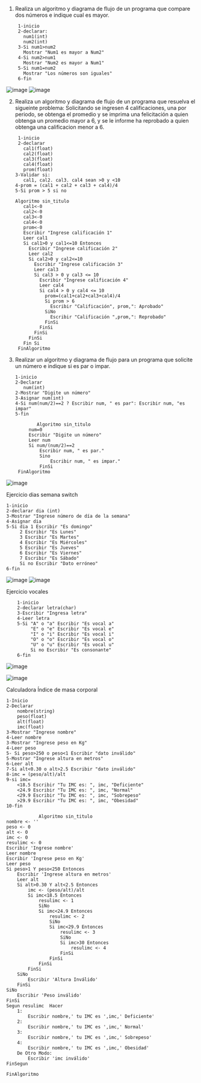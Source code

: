 1. Realiza un algoritmo y diagrama de flujo de un programa que compare dos números e indique cual es mayor.
  
        1-inicio
        2-declarar:
          num1(int)
          num2(int)
        3-Si num1>num2
          Mostrar "Num1 es mayor a Num2"
        4-Si num2>num1
          Mostrar "Num2 es mayor a Num1"
        5-Si num1=num2
          Mostrar "Los números son iguales"
        6-fin
        
![image](https://user-images.githubusercontent.com/113545552/191820726-9bb83b3c-9e54-484f-a1c7-5e8353aa79ac.png)
![image](https://user-images.githubusercontent.com/113545552/191820761-2c18a0d7-ce34-47f4-9808-f1d3f14518a6.png)

        
2. Realiza un algoritmo y diagrama de flujo de un programa que resuelva el sigueinte problema: Solicitando se ingresen 4 calificaciones, una por periodo, se obtenga el promedio y se imprima una felicitación a quien obtenga un promedio mayor a 6, y se le informe ha reprobado a quien obtenga una calificacion menor a 6.

        1-inicio
        2-declarar
          cal1(float)
          cal2(float)
          cal3(float)
          cal4(float)
          prom(float)
       3-Validar si:
          cal1, cal2. cal3. cal4 sean >0 y <10
       4-prom = (cal1 + cal2 + cal3 + cal4)/4
       5-Si prom > 5 si no
       
       Algoritmo sin_titulo
          cal1<-0
          cal2<-0
          cal3<-0
          cal4<-0
          prom<-0
          Escribir "Ingrese calificación 1"
          Leer cal1
          Si cal1>0 y cal1<=10 Entonces
            Escribir "Ingrese calificación 2"
            Leer cal2
            Si cal2>0 y cal2<=10
              Escribir "Ingrese calificación 3"
              Leer cal3
              Si cal3 > 0 y cal3 <= 10
                Escribir "Ingrese calificación 4"
                Leer cal4
                Si cal4 > 0 y cal4 <= 10
                  prom=(cal1+cal2+cal3+cal4)/4
                  Si prom > 6
                    Escribir "Calificación", prom,": Aprobado"
                  SiNo
                    Escribir "Calificación ",prom,": Reprobado"
                  FinSi
                FinSi
              FinSi
            FinSi
          Fin Si
        FinAlgoritmo

3. Realizar un algoritmo y diagrama de flujo para un programa que solicite un número e indique si es par o impar.

       1-inicio
       2-Declarar
          num(int)
       2-Mostrar "Digite un número"
       3-Asignar num(int)
       4-Si num(num/2)==2 ? Escribir num, " es par": Escribir num, "es impar"
       5-fin
       
		       Algoritmo sin_titulo
			num=0
			Escribir "Digite un número"
			Leer num
			Si num/(num/2)==2
				Escribir num, " es par."
				Sino
					Escribir num, " es impar."
				FinSi
		FinAlgoritmo


 ![image](https://user-images.githubusercontent.com/113545552/192011011-a148c9e0-dbef-46e2-854b-f5fd5ce9cce1.png)
   
       
Ejercicio dias semana switch

	1-inicio
	2-declarar dia (int)
	3-Mostrar "Ingrese número de día de la semana"
	4-Asignar dia
	5-Si dia 1 Escribir "Es domingo"
		 2 Escribir "Es Lunes"
		 3 Escribir "Es Martes"
		 4 Escribir "Es Miércoles"
		 5 Escribir "Es Jueves"
		 6 Escribir "Es Viernes"
		 7 Escribir "Es Sábado"
		 Si no Escribir "Dato erróneo"
	6-fin
![image](https://user-images.githubusercontent.com/113545552/192597717-645ae236-3b4d-4499-ab99-874c175b1f67.png)
![image](https://user-images.githubusercontent.com/113545552/192597964-e9cbf835-04a2-427d-abcd-bf31339961de.png)


Ejercicio vocales

		1-inicio
		2-declarar letra(char)
		3-Escribir "Ingresa letra"
		4-Leer letra
		5-Si "A" o "a" Escribir "Es vocal a"
		     "E" o "e" Escribir "Es vocal e"	
		     "I" o "i" Escribir "Es vocal i"
		     "O" o "o" Escribir "Es vocal o"
		     "U" o "u" Escribir "Es vocal u"
		     Si no Escribir "Es consonante"
		6-fin 

![image](https://user-images.githubusercontent.com/113545552/192598380-023721f3-24d2-4334-bdd1-60531a14508e.png)

![image](https://user-images.githubusercontent.com/113545552/192598097-2a0ad643-2b82-4a1a-9901-1a414b38d3bc.png)

Calculadora Índice de masa corporal

	1-Inicio
	2-Declarar 
		nombre(string)
		peso(float)
		alt(float)
		imc(float)
	3-Mostrar "Ingrese nombre"
	4-Leer nombre
	3-Mostrar "Ingrese peso en Kg"
	4-Leer peso
	5- Si peso>250 o peso<1 Escribir "dato inválido"
	5-Mostrar "Ingrese altura en metros"
	6-Leer alt
	7-Si alt<0.30 o alt>2.5 Escribir "dato inválido" 
	8-imc = (peso/alt)/alt
	9-si imc=
		<18.5 Escribir "Tu IMC es: ", imc, "Deficiente"
		<24.9 Escribir "Tu IMC es: ", imc, "Normal"
		<29.9 Escribir "Tu IMC es: ", imc, "Sobrepeso"
		>29.9 Escribir "Tu IMC es: ", imc, "Obesidad"
	10-fin
	
				Algoritmo sin_titulo
	nombre <- ''
	peso <- 0
	alt <- 0
	imc <- 0
	resulimc <- 0
	Escribir 'Ingrese nombre'
	Leer nombre
	Escribir 'Ingrese peso en Kg'
	Leer peso
	Si peso>1 Y peso<250 Entonces
		Escribir 'Ingrese altura en metros'
		Leer alt
		Si alt>0.30 Y alt<2.5 Entonces
			imc <- (peso/alt)/alt
			Si imc<18.5 Entonces
				resulimc <- 1
				SiNo
				Si imc<24.9 Entonces
					resulimc <- 2
					SiNo
					Si imc<29.9 Entonces
						resulimc <- 3
						SiNo
						Si imc>30 Entonces
							resulimc <- 4
						FinSi
					FinSi
				FinSi
			FinSi
		SiNo
			Escribir 'Altura Inválido'
		FinSi
	SiNo
		Escribir 'Peso inválido'
	FinSi
	Segun resulimc  Hacer
		1:
			Escribir nombre,' tu IMC es ',imc,' Deficiente'
		2:
			Escribir nombre,' tu IMC es ',imc,' Normal'
		3:
			Escribir nombre,' tu IMC es ',imc,' Sobrepeso'
		4:
			Escribir nombre,' tu IMC es ',imc,' Obesidad'
		De Otro Modo:
			Escribir 'imc inválido'
	FinSegun
	
	FinAlgoritmo


